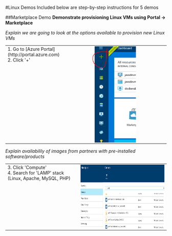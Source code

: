 #Linux Demos
Included below are step-by-step instructions for 5 demos

##Marketplace Demo
**Demonstrate provisioning Linux VMs using Portal -> Marketplace**

*Explain we are going to look at the options available to provision new Linux VMs*
<table>
  <tr>
    <td width="400" valign="top">
        1. Go to [Azure Portal] (http://portal.azure.com)
        </br>
        2. Click '+' 
    </td>
    <td width="600">
      <img src="media/image001.png" height="300" align="center"/>
    </td>
  </tr>
</table>
      

*Explain availabilily of images from partners with pre-installed software/products*
<table>
  <tr>
    <td width="400" valign="top">
        3. Click 'Compute' 
        </br>
        4. Search for 'LAMP' stack (Linux, Apache, MySQL, PHP) 
    </td>
    <td width="600">
      <img src="media/image003.png" height="200" width="600" align="center"/>
    </td>
  </tr>
</table>


